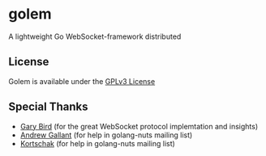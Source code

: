 golem
================================
A lightweight Go WebSocket-framework distributed 

License
-------------------------
Golem is available under the  [GPLv3 License](http://www.gnu.org/licenses/gpl.html)

Special Thanks
-------------------------
* [Gary Bird](http://gary.beagledreams.com/) (for the great WebSocket protocol implemtation and insights)
* [Andrew Gallant](http://burntsushi.net/) (for help in golang-nuts mailing list)
* [Kortschak](https://github.com/kortschak) (for help in golang-nuts mailing list)